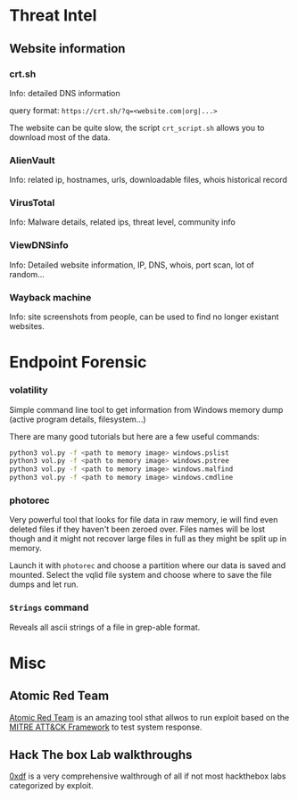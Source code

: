 # Threat Intel

## Website information

### crt.sh

Info: detailed DNS information 

query format: `https://crt.sh/?q=<website.com|org|...>`

The website can be quite slow, the script `crt_script.sh` allows you to download most of the data.

### AlienVault

Info: related ip, hostnames, urls, downloadable files, whois historical record

### VirusTotal

Info: Malware details, related ips, threat level, community info

### ViewDNSinfo

Info: Detailed website information, IP, DNS, whois, port scan, lot of random...

### Wayback machine

Info: site screenshots from people, can be used to find no longer existant websites.

# Endpoint Forensic

### volatility

Simple command line tool to get information from Windows memory dump (active program details, filesystem...)

There are many good tutorials but here are a few useful commands:
``` bash
python3 vol.py -f <path to memory image> windows.pslist
python3 vol.py -f <path to memory image> windows.pstree
python3 vol.py -f <path to memory image> windows.malfind
python3 vol.py -f <path to memory image> windows.cmdline
```

### photorec

Very powerful tool that looks for file data in raw memory, ie will find even deleted files if they haven't been zeroed over.
Files names will be lost though and it might not recover large files in full as they might be split up in memory.

Launch it with `photorec` and choose a partition where our data is saved and mounted. Select the vqlid file system and choose where to save the file dumps and let run.

### `Strings` command

Reveals all ascii strings of a file in grep-able format.


# Misc

## Atomic Red Team

[Atomic Red Team](https://github.com/redcanaryco/atomic-red-team/tree/master) is an amazing tool sthat allwos to run exploit based on the [MITRE ATT&CK Framework](https://attack.mitre.org/) to test system response.

## Hack The box Lab walkthroughs

[0xdf](https://0xdf.gitlab.io/tags.html#active-directory) is a very comprehensive walthrough of all if not most hackthebox labs categorized by exploit.